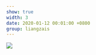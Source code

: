 ```yaml
---
show: true
width: 3
date: 2020-01-12 00:01:00 +0800
group: liangzais
---
```

<div>
<img src="{{ 'assets/images/etc/cat1.jpg' | relative_url }}" class="img-fluid rounded" >
</div>
